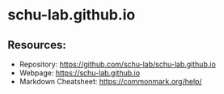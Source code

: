 # schu-lab.github.io

## Resources:
* Repository: https://github.com/schu-lab/schu-lab.github.io
* Webpage: https://schu-lab.github.io
* Markdown Cheatsheet: https://commonmark.org/help/